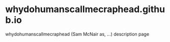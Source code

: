 # whydohumanscallmecraphead.github.io
whydohumanscallmecraphead (Sam McNair as, ...) description page
